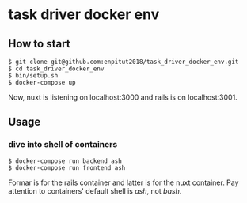 # task driver docker env

## How to start
```
$ git clone git@github.com:enpitut2018/task_driver_docker_env.git
$ cd task_driver_docker_env
$ bin/setup.sh
$ docker-compose up
```
Now, nuxt is listening on localhost:3000 and rails is on localhost:3001.

## Usage

### dive into shell of containers
```
$ docker-compose run backend ash
$ docker-compose run frontend ash
```
Formar is for the rails container and latter is for the nuxt container. Pay attention to containers' default shell is *ash*, not *bash*.